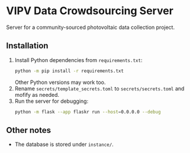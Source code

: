# VIPV Data Crowdsourcing Server

Server for a community-sourced photovoltaic data collection project.

## Installation

1. Install Python dependencies from `requirements.txt`:
    ```bash
    python -m pip install -r requirements.txt
    ```
    Other Python versions may work too.
2. Rename `secrets/template_secrets.toml` to `secrets/secrets.toml` and mofify as needed.
3. Run the server for debugging:
    ```bash
    python -m flask --app flaskr run --host=0.0.0.0 --debug
    ```

## Other notes
- The database is stored under `instance/`.
